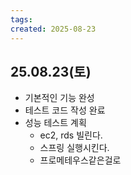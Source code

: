 ```yaml
---
tags: 
created: 2025-08-23
---
```

## 25.08.23(토)
- 기본적인 기능 완성
- 테스트 코드 작성 완료
- 성능 테스트 계획
	- ec2, rds 빌린다.
	- 스프링 실행시킨다.
	- 프로메테우스같은걸로
